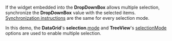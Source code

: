 If the widget embedded into the **DropDownBox** allows multiple selection, synchronize the **DropDownBox** value with the selected items. [Synchronization instructions](/Demos/WidgetsGallery/Demo/DropDownBox/SingleSelection/Vue/Light/) are the same for every selection mode.

In this demo, the **DataGrid**'s **selection**.[mode](/Documentation/ApiReference/UI_Widgets/dxDataGrid/Configuration/selection/#mode) and **TreeView**'s [selectionMode](/Documentation/ApiReference/UI_Widgets/dxTreeView/Configuration/#selectionMode) options are used to enable multiple selection.